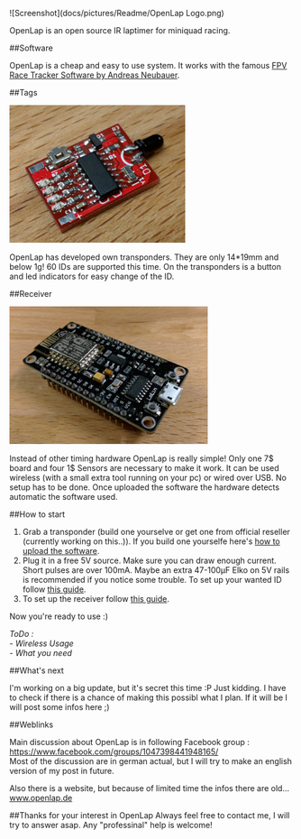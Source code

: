![Screenshot](docs/pictures/Readme/OpenLap Logo.png)

OpenLap is an open source IR laptimer for miniquad racing.

##Software

OpenLap is a cheap and easy to use system. It works with the famous [FPV Race Tracker Software by Andreas Neubauer](https://www.facebook.com/fpvracetracker/).


##Tags

![Screenshot](docs/pictures/Readme/Transponder.png)

OpenLap has developed own transponders. They are only 14*19mm and below 1g!
60 IDs are supported this time. On the transponders is a button and led indicators for easy change of the ID.


##Receiver

![Screenshot](docs/pictures/Readme/NodeMCU.png)

Instead of other timing hardware OpenLap is really simple!
Only one 7$ board and four 1$ Sensors are necessary to make it work.
It can be used wireless (with a small extra tool running on your pc) or wired over USB.
No setup has to be done. Once uploaded the software the hardware detects automatic the software used.


##How to start

1. Grab a transponder (build one yourselve or get one from official reseller (currently working on this..)). If you build one yourselfe here's [how to upload the software](docs/Transponder%20Update.md). 
2. Plug it in a free 5V source. Make sure you can draw enough current. Short pulses are over 100mA. Maybe an extra 47-100µF Elko on 5V rails is recommended if you notice some trouble. To set up your wanted ID follow [this guide](docs/Transponder.md).
3. To set up the receiver follow [this guide](docs/Receiver.md).

Now you're ready to use :)

_ToDo :_  
_- Wireless Usage_  
_- What you need_


##What's next

I'm working on a big update, but it's secret this time :P
Just kidding. I have to check if there is a chance of making this possibl what I plan. If it will be I will post some infos here ;)

##Weblinks

Main discussion about OpenLap is in following Facebook group :  
https://www.facebook.com/groups/1047398441948165/  
Most of the discussion are in german actual, but I will try to make an english version of my post in future. 

Also there is a website, but because of limited time the infos there are old...  
www.openlap.de

##Thanks for your interest in OpenLap
Always feel free to contact me, I will try to answer asap.
Any "professinal" help is welcome!
